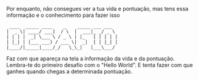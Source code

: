 
Por enquanto, não consegues ver a tua vida e pontuação, mas tens essa informação e o conhecimento para fazer isso

     ____  _____ ____    _    _____ ___ ___  
    |  _ \| ____/ ___|  / \  |  ___|_ _/ _ \
    | | | |  _| \___ \ / _ \ | |_   | | | | |
    | |_| | |___ ___) / ___ \|  _|  | | |_| |
    |____/|_____|____/_/   \_\_|   |___\___/


Faz com que apareça na tela a informação da vida e da pontuação. Lembra-te do primeiro desafio com o "Hello World".
E tenta fazer com que ganhes quando chegas a determinada pontuação.